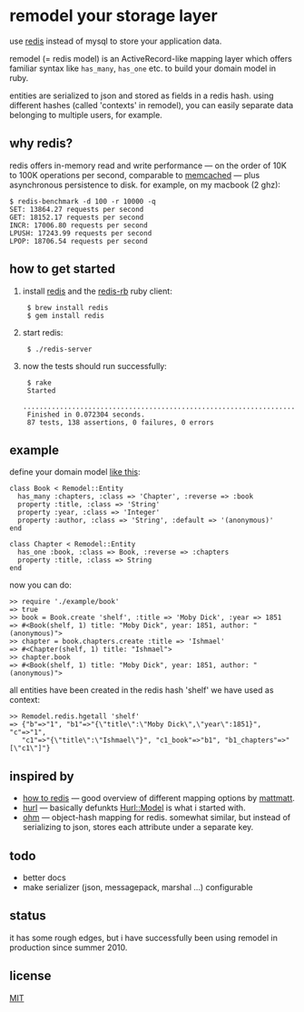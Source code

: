 # remodel your storage layer

use [redis](http://github.com/antirez/redis) instead of mysql to store your application data.

remodel (= redis model) is an ActiveRecord-like mapping layer which offers familiar syntax 
like `has_many`, `has_one` etc. to build your domain model in ruby.

entities are serialized to json and stored as fields in a redis hash. using different hashes
(called 'contexts' in remodel), you can easily separate data belonging to multiple users, 
for example.


## why redis?

redis offers in-memory read and write performance &mdash; on the order of 10K to 100K 
operations per second, comparable to [memcached](http://memcached.org/) &mdash; plus asynchronous
persistence to disk. for example, on my macbook (2 ghz):

	$ redis-benchmark -d 100 -r 10000 -q
	SET: 13864.27 requests per second
	GET: 18152.17 requests per second
	INCR: 17006.80 requests per second
	LPUSH: 17243.99 requests per second
	LPOP: 18706.54 requests per second



## how to get started

1. install [redis](http://github.com/antirez/redis) and the
[redis-rb](http://github.com/ezmobius/redis-rb) ruby client:

		$ brew install redis
		$ gem install redis

2. start redis:

		$ ./redis-server

3. now the tests should run successfully:

		$ rake
		Started
		.......................................................................................
		Finished in 0.072304 seconds.
		87 tests, 138 assertions, 0 failures, 0 errors

## example

define your domain model [like this](http://github.com/tlossen/remodel/blob/master/example/book.rb):

	class Book < Remodel::Entity
	  has_many :chapters, :class => 'Chapter', :reverse => :book
	  property :title, :class => 'String'
	  property :year, :class => 'Integer'
	  property :author, :class => 'String', :default => '(anonymous)'
	end

	class Chapter < Remodel::Entity
	  has_one :book, :class => Book, :reverse => :chapters
	  property :title, :class => String
	end
	
now you can do:

	>> require './example/book'
	=> true
	>> book = Book.create 'shelf', :title => 'Moby Dick', :year => 1851
	=> #<Book(shelf, 1) title: "Moby Dick", year: 1851, author: "(anonymous)"> 
	>> chapter = book.chapters.create :title => 'Ishmael'
	=> #<Chapter(shelf, 1) title: "Ishmael"> 
	>> chapter.book
	=> #<Book(shelf, 1) title: "Moby Dick", year: 1851, author: "(anonymous)"> 

all entities have been created in the redis hash 'shelf' we have used as context:

	>> Remodel.redis.hgetall 'shelf'
	=> {"b"=>"1", "b1"=>"{\"title\":\"Moby Dick\",\"year\":1851}", "c"=>"1", 
	   "c1"=>"{\"title\":\"Ishmael\"}", "c1_book"=>"b1", "b1_chapters"=>"[\"c1\"]"}

## inspired by

* [how to redis](http://www.paperplanes.de/2009/10/30/how_to_redis.html)
&mdash; good overview of different mapping options by [mattmatt](http://github.com/mattmatt).
* [hurl](http://github.com/defunkt/hurl) &mdash; basically
defunkts [Hurl::Model](http://github.com/defunkt/hurl/blob/master/models/model.rb) is what i started with.
* [ohm](http://github.com/soveran/ohm) &mdash; object-hash mapping for redis. 
somewhat similar, but instead of serializing to json, stores each attribute under a separate key.


## todo

* better docs
* make serializer (json, messagepack, marshal ...) configurable


## status

it has some rough edges, but i have successfully been using remodel in production since summer 2010.



## license

[MIT](http://github.com/tlossen/remodel/raw/master/LICENSE)